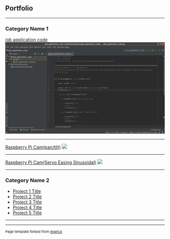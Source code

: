 ## Portfolio

---

### Category Name 1 

[job application code](/job_application_code.py)
<img src="images/job_application_code.png?raw=true"/>

---
[Raspberry Pi Cam(pan/tilt)](/pantiltJoystick.ino)
<img src="images/Servo part1.png?raw=true"/>

---
[Raspberry Pi Cam(Servo Easing Sinusoidal)](/pantiltSinusoidalEasing.ino)
<img src="images/Servo Easing part1.png?raw=true"/>

---

### Category Name 2

- [Project 1 Title](http://example.com/)
- [Project 2 Title](http://example.com/)
- [Project 3 Title](http://example.com/)
- [Project 4 Title](http://example.com/)
- [Project 5 Title](http://example.com/)

---




---
<p style="font-size:11px">Page template forked from <a href="https://github.com/evanca/quick-portfolio">evanca</a></p>
<!-- Remove above link if you don't want to attibute -->
